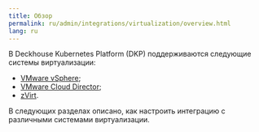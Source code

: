 ```yaml
---
title: Обзор
permalink: ru/admin/integrations/virtualization/overview.html
lang: ru
---
```


В Deckhouse Kubernetes Platform (DKP) поддерживаются следующие системы виртуализации:

* [VMware vSphere](./virtualization/vsphere/vsphere-authorization.html);
* [VMware Cloud Director](./virtualization/vcd/сonnection-and-authorization.html);
* [zVirt](./virtualization/zvirt/zvirt-authorization.html).

В следующих разделах описано, как настроить интеграцию с различными системами виртуализации.
